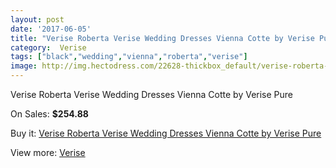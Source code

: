 ```yaml
---
layout: post
date: '2017-06-05'
title: "Verise Roberta Verise Wedding Dresses Vienna Cotte by Verise Pure"
category:  Verise
tags: ["black","wedding","vienna","roberta","verise"]
image: http://img.hectodress.com/22628-thickbox_default/verise-roberta-verise-wedding-dresses-vienna-cotte-by-verise-pure.jpg
---
```

Verise Roberta Verise Wedding Dresses Vienna Cotte by Verise Pure

On Sales: **$254.88**
<a href="https://www.hectodress.com/-verise/10534-verise-roberta-verise-wedding-dresses-vienna-cotte-by-verise-pure.html"><amp-img layout="responsive" width="600" height="600" src="//img.hectodress.com/22628-thickbox_default/verise-roberta-verise-wedding-dresses-vienna-cotte-by-verise-pure.jpg" alt="Verise Roberta Verise Wedding Dresses Vienna Cotte by Verise Pure 0" /></a>

Buy it: [Verise Roberta Verise Wedding Dresses Vienna Cotte by Verise Pure](https://www.hectodress.com/-verise/10534-verise-roberta-verise-wedding-dresses-vienna-cotte-by-verise-pure.html "Verise Roberta Verise Wedding Dresses Vienna Cotte by Verise Pure")

View more: [ Verise](https://www.hectodress.com/170--verise " Verise")